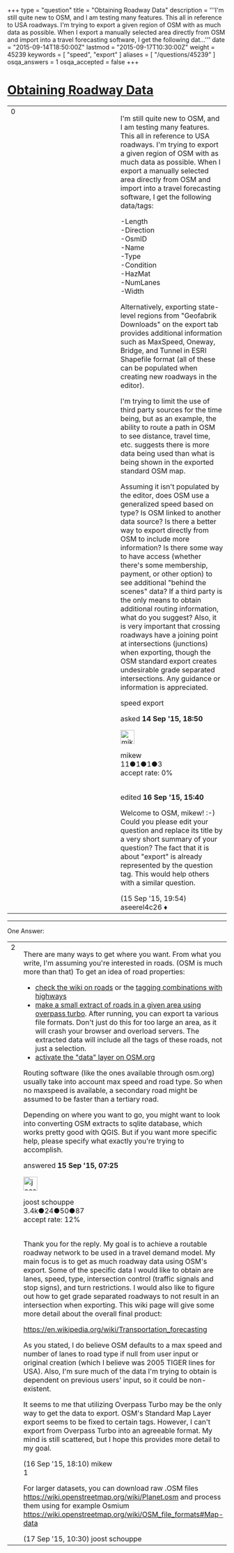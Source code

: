 +++
type = "question"
title = "Obtaining Roadway Data"
description = '''I&#x27;m still quite new to OSM, and I am testing many features. This all in reference to USA roadways. I&#x27;m trying to export a given region of OSM with as much data as possible. When I export a manually selected area directly from OSM and import into a travel forecasting software, I get the following dat...'''
date = "2015-09-14T18:50:00Z"
lastmod = "2015-09-17T10:30:00Z"
weight = 45239
keywords = [ "speed", "export" ]
aliases = [ "/questions/45239" ]
osqa_answers = 1
osqa_accepted = false
+++

<div class="headNormal">

# [Obtaining Roadway Data](/questions/45239/obtaining-roadway-data)

</div>

<div id="main-body">

<div id="askform">

<table id="question-table" style="width:100%;">
<colgroup>
<col style="width: 50%" />
<col style="width: 50%" />
</colgroup>
<tbody>
<tr>
<td style="width: 30px; vertical-align: top"><div class="vote-buttons">
<span id="post-45239-upvote" class="ajax-command post-vote up" rel="nofollow" title="I like this post (click again to cancel)"> </span>
<div id="post-45239-score" class="post-score" title="current number of votes">
0
</div>
<span id="post-45239-downvote" class="ajax-command post-vote down" rel="nofollow" title="I dont like this post (click again to cancel)"> </span> <span id="favorite-mark" class="ajax-command favorite-mark" rel="nofollow" title="mark/unmark this question as favorite (click again to cancel)"> </span>
<div id="favorite-count" class="favorite-count">
&#10;</div>
</div></td>
<td><div id="item-right">
<div class="question-body">
<p>I'm still quite new to OSM, and I am testing many features. This all in reference to USA roadways. I'm trying to export a given region of OSM with as much data as possible. When I export a manually selected area directly from OSM and import into a travel forecasting software, I get the following data/tags:</p>
<p>-Length<br />
-Direction<br />
-OsmID<br />
-Name<br />
-Type<br />
-Condition<br />
-HazMat<br />
-NumLanes<br />
-Width</p>
<p>Alternatively, exporting state-level regions from "Geofabrik Downloads" on the export tab provides additional information such as MaxSpeed, Oneway, Bridge, and Tunnel in ESRI Shapefile format (all of these can be populated when creating new roadways in the editor).</p>
<p>I'm trying to limit the use of third party sources for the time being, but as an example, the ability to route a path in OSM to see distance, travel time, etc. suggests there is more data being used than what is being shown in the exported standard OSM map.</p>
<p>Assuming it isn't populated by the editor, does OSM use a generalized speed based on type? Is OSM linked to another data source? Is there a better way to export directly from OSM to include more information? Is there some way to have access (whether there's some membership, payment, or other option) to see additional "behind the scenes" data? If a third party is the only means to obtain additional routing information, what do you suggest? Also, it is very important that crossing roadways have a joining point at intersections (junctions) when exporting, though the OSM standard export creates undesirable grade separated intersections. Any guidance or information is appreciated.</p>
</div>
<div id="question-tags" class="tags-container tags">
<span class="post-tag tag-link-speed" rel="tag" title="see questions tagged &#39;speed&#39;">speed</span> <span class="post-tag tag-link-export" rel="tag" title="see questions tagged &#39;export&#39;">export</span>
</div>
<div id="question-controls" class="post-controls">
&#10;</div>
<div class="post-update-info-container">
<div class="post-update-info post-update-info-user">
<p>asked <strong>14 Sep '15, 18:50</strong></p>
<img src="https://secure.gravatar.com/avatar/52b635467297021a6c513639cab8693b?s=32&amp;d=identicon&amp;r=g" class="gravatar" width="32" height="32" alt="mikew&#39;s gravatar image" />
<p><span>mikew</span><br />
<span class="score" title="11 reputation points">11</span><span title="1 badges"><span class="badge1">●</span><span class="badgecount">1</span></span><span title="1 badges"><span class="silver">●</span><span class="badgecount">1</span></span><span title="3 badges"><span class="bronze">●</span><span class="badgecount">3</span></span><br />
<span class="accept_rate" title="Rate of the user&#39;s accepted answers">accept rate:</span> <span title="mikew has no accepted answers">0%</span> </br></br></p>
</div>
<div class="post-update-info post-update-info-edited">
<p><span> edited <strong>16 Sep '15, 15:40</strong> </span></p>
</div>
</div>
<div id="comments-container-45239" class="comments-container">
<span id="45257"></span>
<div id="comment-45257" class="comment">
<div id="post-45257-score" class="comment-score">
&#10;</div>
<div class="comment-text">
<p>Welcome to OSM, mikew! :-) Could you please edit your question and replace its title by a very short summary of your question? The fact that it is about "export" is already represented by the question tag. This would help others with a similar question.</p>
</div>
<div id="comment-45257-info" class="comment-info">
<span class="comment-age">(15 Sep '15, 19:54)</span> <span class="comment-user userinfo">aseerel4c26 ♦</span>
</div>
</div>
</div>
<div id="comment-tools-45239" class="comment-tools">
&#10;</div>
<div class="clear">
&#10;</div>
<div id="comment-45239-form-container" class="comment-form-container">
&#10;</div>
<div class="clear">
&#10;</div>
</div></td>
</tr>
</tbody>
</table>

------------------------------------------------------------------------

<div class="tabBar">

<span id="sort-top"></span>

<div class="headQuestions">

One Answer:

</div>

</div>

<span id="45245"></span>

<div id="answer-container-45245" class="answer">

<table style="width:100%;">
<colgroup>
<col style="width: 50%" />
<col style="width: 50%" />
</colgroup>
<tbody>
<tr>
<td style="width: 30px; vertical-align: top"><div class="vote-buttons">
<span id="post-45245-upvote" class="ajax-command post-vote up" rel="nofollow" title="I like this post (click again to cancel)"> </span>
<div id="post-45245-score" class="post-score" title="current number of votes">
2
</div>
<span id="post-45245-downvote" class="ajax-command post-vote down" rel="nofollow" title="I dont like this post (click again to cancel)"> </span>
</div></td>
<td><div class="item-right">
<div class="answer-body">
<p>There are many ways to get where you want. From what you write, I'm assuming you're interested in roads. (OSM is much more than that) To get an idea of road properties:</p>
<ul>
<li><a href="https://wiki.openstreetmap.org/wiki/Key:highway">check the wiki on roads</a> or the <a href="http://taginfo.openstreetmap.org/keys/highway#combinations">tagging combinations with highways</a></li>
<li><a href="http://overpass-turbo.eu/s/bsm">make a small extract of roads in a given area using overpass turbo</a>. After running, you can export ta various file formats. Don't just do this for too large an area, as it will crash your browser and overload servers. The extracted data will include all the tags of these roads, not just a selection.</li>
<li><a href="https://www.openstreetmap.org/#map=15/-17.5400/-65.6494&amp;layers=D">activate the "data" layer on OSM.org</a></li>
</ul>
<p>Routing software (like the ones available through osm.org) usually take into account max speed and road type. So when no maxspeed is available, a secondary road might be assumed to be faster than a tertiary road.</p>
<p>Depending on where you want to go, you might want to look into converting OSM extracts to sqlite database, which works pretty good with QGIS. But if you want more specific help, please specify what exactly you're trying to accomplish.</p>
</div>
<div class="answer-controls post-controls">
&#10;</div>
<div class="post-update-info-container">
<div class="post-update-info post-update-info-user">
<p>answered <strong>15 Sep '15, 07:25</strong></p>
<img src="https://secure.gravatar.com/avatar/1df835d513b1282e0edd7405d29cd8d9?s=32&amp;d=identicon&amp;r=g" class="gravatar" width="32" height="32" alt="joost%20schouppe&#39;s gravatar image" />
<p><span>joost schouppe</span><br />
<span class="score" title="3427 reputation points"><span>3.4k</span></span><span title="24 badges"><span class="badge1">●</span><span class="badgecount">24</span></span><span title="50 badges"><span class="silver">●</span><span class="badgecount">50</span></span><span title="87 badges"><span class="bronze">●</span><span class="badgecount">87</span></span><br />
<span class="accept_rate" title="Rate of the user&#39;s accepted answers">accept rate:</span> <span title="joost schouppe has 9 accepted answers">12%</span> </br></br></p>
</div>
</div>
<div id="comments-container-45245" class="comments-container">
<span id="45296"></span>
<div id="comment-45296" class="comment">
<div id="post-45296-score" class="comment-score">
&#10;</div>
<div class="comment-text">
<p>Thank you for the reply. My goal is to achieve a routable roadway network to be used in a travel demand model. My main focus is to get as much roadway data using OSM's export. Some of the specific data I would like to obtain are lanes, speed, type, intersection control (traffic signals and stop signs), and turn restrictions. I would also like to figure out how to get grade separated roadways to not result in an intersection when exporting. This wiki page will give some more detail about the overall final product:</p>
<p><a href="https://en.wikipedia.org/wiki/Transportation_forecasting">https://en.wikipedia.org/wiki/Transportation_forecasting</a></p>
<p>As you stated, I do believe OSM defaults to a max speed and number of lanes to road type if null from user input or original creation (which I believe was 2005 TIGER lines for USA). Also, I'm sure much of the data I'm trying to obtain is dependent on previous users' input, so it could be non-existent.</p>
<p>It seems to me that utilizing Overpass Turbo may be the only way to get the data to export. OSM's Standard Map Layer export seems to be fixed to certain tags. However, I can't export from Overpass Turbo into an agreeable format. My mind is still scattered, but I hope this provides more detail to my goal.</p>
</div>
<div id="comment-45296-info" class="comment-info">
<span class="comment-age">(16 Sep '15, 18:10)</span> <span class="comment-user userinfo">mikew</span>
</div>
</div>
<span id="45328"></span>
<div id="comment-45328" class="comment">
<div id="post-45328-score" class="comment-score">
1
</div>
<div class="comment-text">
<p>For larger datasets, you can download raw .OSM files <a href="https://wiki.openstreetmap.org/wiki/Planet.osm">https://wiki.openstreetmap.org/wiki/Planet.osm</a> and process them using for example Osmium <a href="https://wiki.openstreetmap.org/wiki/OSM_file_formats#Map-data">https://wiki.openstreetmap.org/wiki/OSM_file_formats#Map-data</a></p>
</div>
<div id="comment-45328-info" class="comment-info">
<span class="comment-age">(17 Sep '15, 10:30)</span> <span class="comment-user userinfo">joost schouppe</span>
</div>
</div>
</div>
<div id="comment-tools-45245" class="comment-tools">
&#10;</div>
<div class="clear">
&#10;</div>
<div id="comment-45245-form-container" class="comment-form-container">
&#10;</div>
<div class="clear">
&#10;</div>
</div></td>
</tr>
</tbody>
</table>

</div>

<div class="paginator-container-left">

</div>

</div>

</div>

